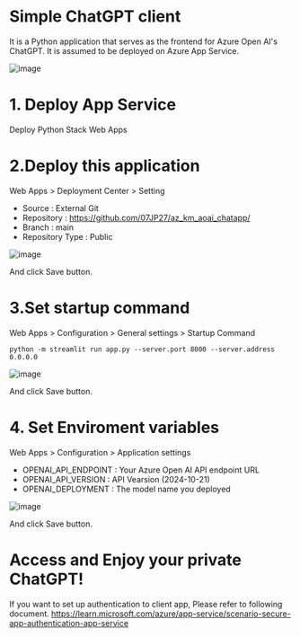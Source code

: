 # Simple ChatGPT client
It is a Python application that serves as the frontend for Azure Open AI's ChatGPT.
It is assumed to be deployed on Azure App Service.

![image](https://github.com/07JP27/openai-client/assets/11060273/39fe32fd-3046-431a-8d39-36d64130faa8)

# 1. Deploy App Service
Deploy Python Stack Web Apps

# 2.Deploy this application
Web Apps > Deployment Center > Setting
- Source : External Git
- Repository : https://github.com/07JP27/az_km_aoai_chatapp/
- Branch : main
- Repository Type : Public

![image](https://github.com/07JP27/openai-client/assets/11060273/ddb1893c-6384-47a2-bf17-ebe7b90e2139)

And click Save button.

# 3.Set startup command
Web Apps > Configuration > General settings > Startup Command

```
python -m streamlit run app.py --server.port 8000 --server.address 0.0.0.0
```

![image](https://github.com/07JP27/openai-client/assets/11060273/32fe52a8-15d6-40e2-80ea-10dae3e6457b)

And click Save button.

# 4. Set Enviroment variables
Web Apps > Configuration > Application settings

- OPENAI_API_ENDPOINT : Your Azure Open AI API endpoint URL
- OPENAI_API_VERSION : API Vearsion (2024-10-21)
- OPENAI_DEPLOYMENT : The model name you deployed

![image](https://github.com/07JP27/openai-client/assets/11060273/a34ffd2d-f044-4202-be09-fe04ad6f7c79)

And click Save button.

# Access and Enjoy your private ChatGPT!
If you want to set up authentication to client app, Please refer to following document.
https://learn.microsoft.com/azure/app-service/scenario-secure-app-authentication-app-service
